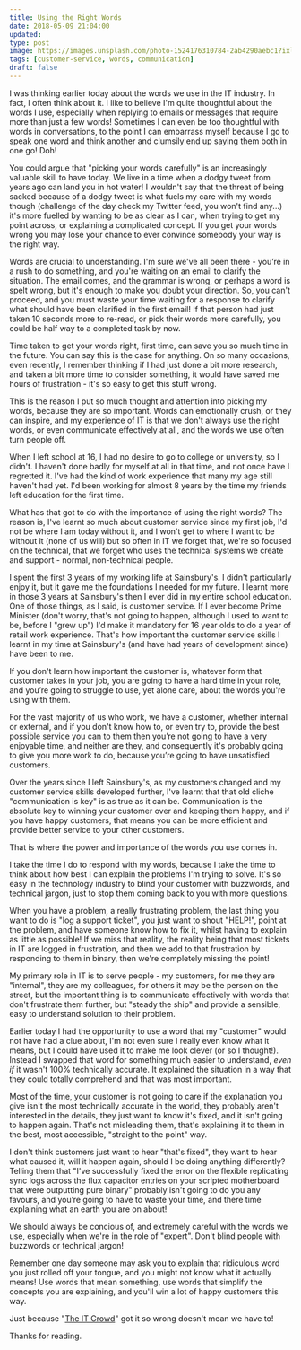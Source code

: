 ```yaml
---
title: Using the Right Words
date: 2018-05-09 21:04:00
updated: 
type: post
image: https://images.unsplash.com/photo-1524176310784-2ab4290aebc1?ixlib=rb-0.3.5&q=80&fm=jpg&crop=entropy&cs=tinysrgb&w=1920&fit=max&ixid=eyJhcHBfaWQiOjExNzczfQ&s=1c0e6bcf14e0e38bb10cad4f51e2be7e
tags: [customer-service, words, communication]
draft: false
---
```


I was thinking earlier today about the words we use in the IT industry. In fact, I often think about it. I like to believe I'm quite thoughtful about the words I use, especially when replying to emails or messages that require more than just a few words! Sometimes I can even be too thoughtful with words in conversations, to the point I can embarrass myself because I go to speak one word and think another and clumsily end up saying them both in one go! Doh!

You could argue that "picking your words carefully" is an increasingly valuable skill to have today. We live in a time when a dodgy tweet from years ago can land you in hot water! I wouldn't say that the threat of being sacked because of a dodgy tweet is what fuels my care with my words though (challenge of the day check my Twitter feed, you won't find any...) it's more fuelled by wanting to be as clear as I can, when trying to get my point across, or explaining a complicated concept. If you get your words wrong you may lose your chance to ever convince somebody your way is the right way.

Words are crucial to understanding. I'm sure we've all been there - you’re in a rush to do something, and you're waiting on an email to clarify the situation. The email comes, and the grammar is wrong, or perhaps a word is spelt wrong, but it's enough to make you doubt your direction. So, you can't proceed, and you must waste your time waiting for a response to clarify what should have been clarified in the first email! If that person had just taken 10 seconds more to re-read, or pick their words more carefully, you could be half way to a completed task by now.

Time taken to get your words right, first time, can save you so much time in the future. You can say this is the case for anything. On so many occasions, even recently, I remember thinking if I had just done a bit more research, and taken a bit more time to consider something, it would have saved me hours of frustration - it's so easy to get this stuff wrong.

This is the reason I put so much thought and attention into picking my words, because they are so important. Words can emotionally crush, or they can inspire, and my experience of IT is that we don't always use the right words, or even communicate effectively at all, and the words we use often turn people off.

When I left school at 16, I had no desire to go to college or university, so I didn't. I haven't done badly for myself at all in that time, and not once have I regretted it. I've had the kind of work experience that many my age still haven't had yet. I'd been working for almost 8 years by the time my friends left education for the first time.

What has that got to do with the importance of using the right words? The reason is, I've learnt so much about customer service since my first job, I'd not be where I am today without it, and I won't get to where I want to be without it (none of us will) but so often in IT we forget that, we're so focused on the technical, that we forget who uses the technical systems we create and support - normal, non-technical people.

I spent the first 3 years of my working life at Sainsbury's. I didn't particularly enjoy it, but it gave me the foundations I needed for my future. I learnt more in those 3 years at Sainsbury's then I ever did in my entire school education. One of those things, as I said, is customer service. If I ever become Prime Minister (don't worry, that's not going to happen, although I used to want to be, before I "grew up") I'd make it mandatory for 16 year olds to do a year of retail work experience. That's how important the customer service skills I learnt in my time at Sainsbury's (and have had years of development since) have been to me.

If you don't learn how important the customer is, whatever form that customer takes in your job, you are going to have a hard time in your role, and you’re going to struggle to use, yet alone care, about the words you're using with them.

For the vast majority of us who work, we have a customer, whether internal or external, and if you don't know how to, or even try to, provide the best possible service you can to them then you’re not going to have a very enjoyable time, and neither are they, and consequently it's probably going to give you more work to do, because you’re going to have unsatisfied customers.

Over the years since I left Sainsbury's, as my customers changed and my customer service skills developed further, I've learnt that that old cliche "communication is key" is as true as it can be. Communication is the absolute key to winning your customer over and keeping them happy, and if you have happy customers, that means you can be more efficient and provide better service to your other customers.

That is where the power and importance of the words you use comes in.

I take the time I do to respond with my words, because I take the time to think about how best I can explain the problems I'm trying to solve. It's so easy in the technology industry to blind your customer with buzzwords, and technical jargon, just to stop them coming back to you with more questions.

When you have a problem, a really frustrating problem, the last thing you want to do is "log a support ticket", you just want to shout "HELP!", point at the problem, and have someone know how to fix it, whilst having to explain as little as possible! If we miss that reality, the reality being that most tickets in IT are logged in frustration, and then we add to that frustration by responding to them in binary, then we're completely missing the point!

My primary role in IT is to serve people - my customers, for me they are "internal", they are my colleagues, for others it may be the person on the street, but the important thing is to communicate effectively with words that don't frustrate them further, but "steady the ship" and provide a sensible, easy to understand solution to their problem.

Earlier today I had the opportunity to use a word that my "customer" would not have had a clue about, I'm not even sure I really even know what it means, but I could have used it to make me look clever (or so I thought!). Instead I swapped that word for something much easier to understand, _even if_ it wasn't 100% technically accurate. It explained the situation in a way that they could totally comprehend and that was most important.

Most of the time, your customer is not going to care if the explanation you give isn't the most technically accurate in the world, they probably aren't interested in the details, they just want to know it's fixed, and it isn't going to happen again. That's not misleading them, that's explaining it to them in the best, most accessible, "straight to the point" way.

I don't think customers just want to hear "that's fixed", they want to hear what caused it, will it happen again, should I be doing anything differently? Telling them that "I've successfully fixed the error on the flexible replicating sync logs across the flux capacitor entries on your scripted motherboard that were outputting pure binary" probably isn't going to do you any favours, and you’re going to have to waste your time, and there time explaining what an earth you are on about!

We should always be concious of, and extremely careful with the words we use, especially when we're in the role of "expert". Don't blind people with buzzwords or technical jargon!

Remember one day someone may ask you to explain that ridiculous word you just rolled off your tongue, and you might not know what it actually means! Use words that mean something, use words that simplify the concepts you are explaining, and you'll win a lot of happy customers this way.

Just because "[The IT Crowd](https://en.wikipedia.org/wiki/The_IT_Crowd)" got it so wrong doesn't mean we have to!

Thanks for reading.
